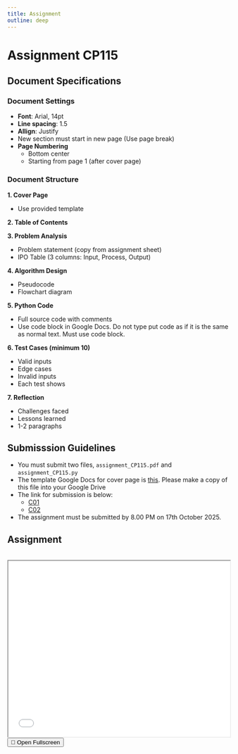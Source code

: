 ```yaml
---
title: Assignment
outline: deep
---
```


# Assignment CP115

## Document Specifications

### Document Settings
- **Font**: Arial, 14pt
- **Line spacing**: 1.5
- **Allign**: Justify
- New section must start in new page (Use page break)
- **Page Numbering**
  - Bottom center
  - Starting from page 1 (after cover page)

### Document Structure

**1. Cover Page**
- Use provided template

**2. Table of Contents**

**3. Problem Analysis**
- Problem statement (copy from assignment sheet)
- IPO Table (3 columns: Input, Process, Output)

**4. Algorithm Design**
- Pseudocode
- Flowchart diagram

**5. Python Code**
- Full source code with comments
- Use code block in Google Docs. Do not type put code as if it is the same as normal text. Must use code block. 

**6. Test Cases (minimum 10)**
- Valid inputs
- Edge cases
- Invalid inputs
- Each test shows

**7. Reflection**
- Challenges faced
- Lessons learned
- 1-2 paragraphs


## Submisssion Guidelines

- You must submit two files, `assignment_CP115.pdf` and `assignment_CP115.py`
- The template Google Docs for cover page is [this](https://docs.google.com/document/d/1gvb8s7hNUVT6kGKNpQ3ETkv3YqSwyPIAbs8LuDrJn-k/edit?usp=sharing). Please make a copy of this file into your Google Drive
- The link for submission is below:
  - [C01](https://forms.gle/SJxYoyhhqvxhRVdR9)
  - [C02](https://forms.gle/V7iFVCPPzYxvonL78)
- The assignment must be submitted by 8.00 PM on 17th October 2025. 

## Assignment 

<br>

<iframe src="/Python-Programming/assessments/assignment.pdf" width="100%" height="400" allowfullscreen></iframe>

<br>

<a href="/Python-Programming/assessments/assignment.pdf" target="_blank" rel="noopener">
  <button class="open-pdf-btn">
    📖 Open Fullscreen
  </button>
</a>
